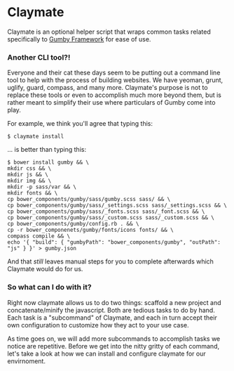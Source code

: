 # Claymate

Claymate is an optional helper script that wraps common tasks related specifically to [Gumby Framework](https://github.com/GumbyFramework/Gumby) for ease of use.

### Another CLI tool?!

Everyone and their cat these days seem to be putting out a command line tool to help with the process of building websites. We have yeoman, grunt, uglify, guard, compass, and many more. Claymate's purpose is not to replace these tools or even to accomplish much more beyond them, but is rather meant to simplify their use where particulars of Gumby come into play.

For example, we think you'll agree that typing this:

	$ claymate install

... is better than typing this:

	$ bower install gumby && \
	mkdir css && \
	mkdir js && \
	mkdir img && \
	mkdir -p sass/var && \
	mkdir fonts && \
	cp bower_components/gumby/sass/gumby.scss sass/ && \
	cp bower_components/gumby/sass/_settings.scss sass/_settings.scss && \
	cp bower_components/gumby/sass/_fonts.scss sass/_font.scss && \
	cp bower_components/gumby/sass/_custom.scss sass/_custom.scss && \
	cp bower_components/gumby/config.rb . && \
	cp -r bower_componenets/gumby/fonts/icons fonts/ && \
	compass compile && \
	echo '{ "build": { "gumbyPath": "bower_components/gumby", "outPath": "js" } }' > gumby.json

And that *still* leaves manual steps for you to complete afterwards which Claymate would do for us.

### So what can I do with it?

Right now claymate allows us to do two things: scaffold a new project and concatenate/minify the javascript. Both are tedious tasks to do by hand. Each task is a "subcommand" of Claymate, and each in turn accept their own configuration to customize how they act to your use case.

As time goes on, we will add more subcommands to accomplish tasks we notice are repetitive. Before we get into the nitty gritty of each command, let's take a look at how we can install and configure claymate for our envirnoment.